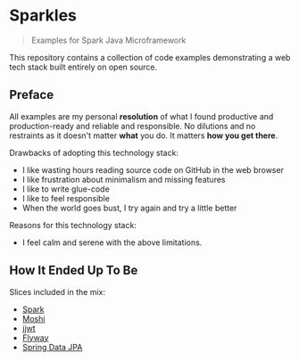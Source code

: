 # Sparkles

> Examples for Spark Java Microframework

This repository contains a collection of code examples demonstrating a web tech stack built entirely on open source.

## Preface

All examples are my personal **resolution** of what I found productive and production-ready and reliable and responsible.
No dilutions and no restraints as it doesn't matter **what** you do.
It matters **how you get there**.

Drawbacks of adopting this technology stack:

 - I like wasting hours reading source code on GitHub in the web browser
 - I like frustration about minimalism and missing features
 - I like to write glue-code
 - I like to feel responsible
 - When the world goes bust, I try again and try a little better

Reasons for this technology stack:

 - I feel calm and serene with the above limitations.


## How It Ended Up To Be

Slices included in the mix:

 - [Spark](http://sparkjava.com/documentation#getting-started)
 - [Moshi](https://github.com/square/moshi)
 - [jjwt](https://github.com/jwtk/jjwt#quickstart)
 - [Flyway](https://flywaydb.org/documentation/migrations#versioned-migrations)
 - [Spring Data JPA](https://docs.spring.io/spring-data/jpa/docs/current/reference/html/)
